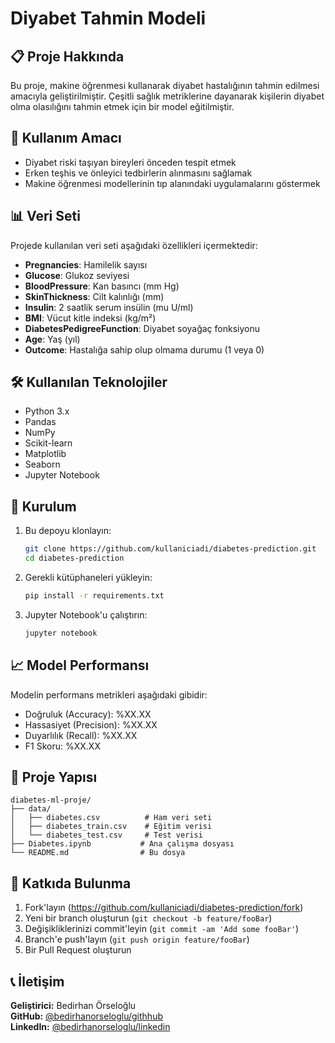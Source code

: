 # Diyabet Tahmin Modeli

## 📋 Proje Hakkında
Bu proje, makine öğrenmesi kullanarak diyabet hastalığının tahmin edilmesi amacıyla geliştirilmiştir. Çeşitli sağlık metriklerine dayanarak kişilerin diyabet olma olasılığını tahmin etmek için bir model eğitilmiştir.

## 🎯 Kullanım Amacı
- Diyabet riski taşıyan bireyleri önceden tespit etmek
- Erken teşhis ve önleyici tedbirlerin alınmasını sağlamak
- Makine öğrenmesi modellerinin tıp alanındaki uygulamalarını göstermek

## 📊 Veri Seti
Projede kullanılan veri seti aşağıdaki özellikleri içermektedir:
- **Pregnancies**: Hamilelik sayısı
- **Glucose**: Glukoz seviyesi
- **BloodPressure**: Kan basıncı (mm Hg)
- **SkinThickness**: Cilt kalınlığı (mm)
- **Insulin**: 2 saatlik serum insülin (mu U/ml)
- **BMI**: Vücut kitle indeksi (kg/m²)
- **DiabetesPedigreeFunction**: Diyabet soyağaç fonksiyonu
- **Age**: Yaş (yıl)
- **Outcome**: Hastalığa sahip olup olmama durumu (1 veya 0)

## 🛠️ Kullanılan Teknolojiler
- Python 3.x
- Pandas
- NumPy
- Scikit-learn
- Matplotlib
- Seaborn
- Jupyter Notebook

## 🚀 Kurulum
1. Bu depoyu klonlayın:
   ```bash
   git clone https://github.com/kullaniciadi/diabetes-prediction.git
   cd diabetes-prediction
   ```

2. Gerekli kütüphaneleri yükleyin:
   ```bash
   pip install -r requirements.txt
   ```

3. Jupyter Notebook'u çalıştırın:
   ```bash
   jupyter notebook
   ```

## 📈 Model Performansı
Modelin performans metrikleri aşağıdaki gibidir:
- Doğruluk (Accuracy): %XX.XX
- Hassasiyet (Precision): %XX.XX
- Duyarlılık (Recall): %XX.XX
- F1 Skoru: %XX.XX

## 📂 Proje Yapısı
```
diabetes-ml-proje/
├── data/
│   ├── diabetes.csv          # Ham veri seti
│   ├── diabetes_train.csv    # Eğitim verisi
│   └── diabetes_test.csv     # Test verisi
├── Diabetes.ipynb           # Ana çalışma dosyası
└── README.md                # Bu dosya
```

## 🤝 Katkıda Bulunma
1. Fork'layın (https://github.com/kullaniciadi/diabetes-prediction/fork)
2. Yeni bir branch oluşturun (`git checkout -b feature/fooBar`)
3. Değişikliklerinizi commit'leyin (`git commit -am 'Add some fooBar'`)
4. Branch'e push'layın (`git push origin feature/fooBar`)
5. Bir Pull Request oluşturun



## 📞 İletişim
**Geliştirici:** Bedirhan Örseloğlu  
**GitHub:** [@bedirhanorseloglu/githhub](https://github.com/bedirhanorseloglu)  
**LinkedIn:** [@bedirhanorseloglu/linkedin](https://www.linkedin.com/in/bedirhanorseloglu/)


